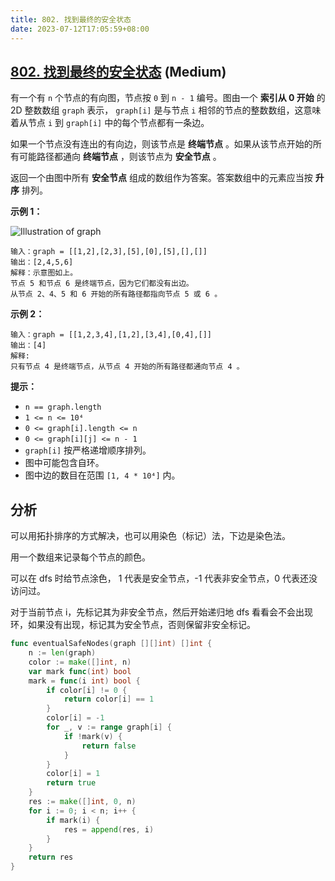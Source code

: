```yaml
---
title: 802. 找到最终的安全状态
date: 2023-07-12T17:05:59+08:00
---
```


## [802. 找到最终的安全状态](https://leetcode.cn/problems/find-eventual-safe-states) (Medium)

有一个有 `n` 个节点的有向图，节点按 `0` 到 `n - 1` 编号。图由一个 **索引从 0 开始** 的 2D 整数数组 `graph` 表示， `graph[i]` 是与节点 `i` 相邻的节点的整数数组，这意味着从节点 `i` 到 `graph[i]` 中的每个节点都有一条边。

如果一个节点没有连出的有向边，则该节点是 **终端节点** 。如果从该节点开始的所有可能路径都通向 **终端节点** ，则该节点为 **安全节点** 。

返回一个由图中所有 **安全节点** 组成的数组作为答案。答案数组中的元素应当按 **升序** 排列。

**示例 1：**

![Illustration of graph](https://s3-lc-upload.s3.amazonaws.com/uploads/2018/03/17/picture1.png)

```
输入：graph = [[1,2],[2,3],[5],[0],[5],[],[]]
输出：[2,4,5,6]
解释：示意图如上。
节点 5 和节点 6 是终端节点，因为它们都没有出边。
从节点 2、4、5 和 6 开始的所有路径都指向节点 5 或 6 。

```

**示例 2：**

```
输入：graph = [[1,2,3,4],[1,2],[3,4],[0,4],[]]
输出：[4]
解释:
只有节点 4 是终端节点，从节点 4 开始的所有路径都通向节点 4 。

```

**提示：**

- `n == graph.length`
- `1 <= n <= 10⁴`
- `0 <= graph[i].length <= n`
- `0 <= graph[i][j] <= n - 1`
- `graph[i]` 按严格递增顺序排列。
- 图中可能包含自环。
- 图中边的数目在范围 `[1, 4 * 10⁴]` 内。

## 分析

可以用拓扑排序的方式解决，也可以用染色（标记）法，下边是染色法。

用一个数组来记录每个节点的颜色。

可以在 dfs 时给节点涂色， 1 代表是安全节点，-1 代表非安全节点，0 代表还没访问过。

对于当前节点 i，先标记其为非安全节点，然后开始递归地 dfs 看看会不会出现环，如果没有出现，标记其为安全节点，否则保留非安全标记。

```go
func eventualSafeNodes(graph [][]int) []int {
	n := len(graph)
	color := make([]int, n)
	var mark func(int) bool
	mark = func(i int) bool {
		if color[i] != 0 {
			return color[i] == 1
		}
		color[i] = -1
		for _, v := range graph[i] {
			if !mark(v) {
				return false
			}
		}
		color[i] = 1
		return true
	}
	res := make([]int, 0, n)
	for i := 0; i < n; i++ {
		if mark(i) {
			res = append(res, i)
		}
	}
	return res
}

```
